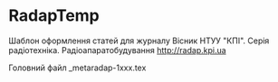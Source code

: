 # RadapTemp
Шаблон оформлення статей для журналу Вісник НТУУ "КПІ". Серія радіотехніка. Радіоапаратобудування http://radap.kpi.ua

Головний файл  _metaradap-1ххх.tex